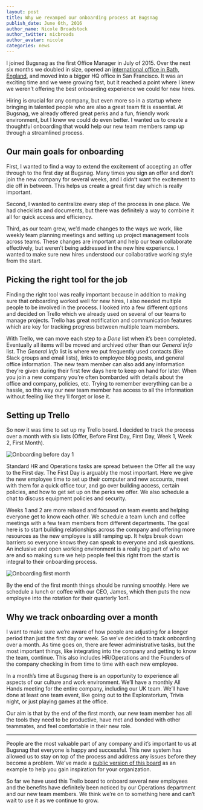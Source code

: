 ```yaml
---
layout: post
title: Why we revamped our onboarding process at Bugsnag   
publish_date: June 6th, 2016
author_name: Nicole Broadstock
author_twitter: nicbroads
author_avatar: nicole
categories: news
---
```


I joined Bugsnag as the first Office Manager in July of 2015. Over the next six months we doubled in size, opened an [international office in Bath, England](https://blog.bugsnag.com/bugsnag-bath-office/), and moved into a bigger HQ office in San Francisco. It was an exciting time and we were growing fast, but it reached a point where I knew we weren’t offering the best onboarding experience we could for new hires.

Hiring is crucial for any company, but even more so in a startup where bringing in talented people who are also a great team fit is essential. At Bugsnag, we already offered great perks and a fun, friendly work environment, but I knew we could do even better. I wanted us to create a thoughtful onboarding that would help our new team members ramp up through a streamlined process.

## Our main goals for onboarding

First, I wanted to find a way to extend the excitement of accepting an offer through to the first day at Bugsnag. Many times you sign an offer and don’t join the new company for several weeks, and I didn’t want the excitement to die off in between. This helps us create a great first day which is really important.

Second, I wanted to centralize every step of the process in one place. We had checklists and documents, but there was definitely a way to combine it all for quick access and efficiency.

Third, as our team grew, we’d made changes to the ways we work, like weekly team planning meetings and setting up project management tools across teams. These changes are important and help our team collaborate effectively, but weren’t being addressed in the new hire experience. I wanted to make sure new hires understood our collaborative working style from the start.

## Picking the right tool for the job

Finding the right tool was really important because in addition to making sure that onboarding worked well for new hires, I also needed multiple people to be involved in the process. I looked into a few different options and decided on Trello which we already used on several of our teams to manage projects. Trello has great notification and communication features which are key for tracking progress between multiple team members.

With Trello, we can move each step to a *Done* list when it’s been completed. Eventually all items will be moved and archived other than our *General Info* list. The *General Info* list is where we put frequently used contacts (like Slack groups and email lists), links to employee blog posts, and general office information. The new team member can also add any information they’re given during their first few days here to keep on hand for later. When you join a new company you’re often bombarded with details about the office and company, policies, etc. Trying to remember everything can be a hassle, so this way our new team member has access to all the information without feeling like they'll forget or lose it.

## Setting up Trello

So now it was time to set up my Trello board. I decided to track the process over a month with six lists (Offer, Before First Day, First Day, Week 1, Week 2, First Month).

![Onboarding before day 1](/img/posts/before-day-one-onboarding.png)

Standard HR and Operations tasks are spread between the Offer all the way to the First day. The First Day is arguably the most important. Here we give the new employee time to set up their computer and new accounts, meet with them for a quick office tour, and go over building access, certain policies, and how to get set up on the perks we offer. We also schedule a chat to discuss equipment policies and security.

Weeks 1 and 2 are more relaxed and focused on team events and helping everyone get to know each other. We schedule a team lunch and coffee meetings with a few team members from different departments. The goal here is to start building relationships across the company and offering more resources as the new employee is still ramping up. It helps break down barriers so everyone knows they can speak to everyone and ask questions. An inclusive and open working environment is a really big part of who we are and so making sure we help people feel this right from the start is integral to their onboarding process.

![Onboarding first month](/img/posts/first-month-onboarding.png)

By the end of the first month things should be running smoothly. Here we schedule a lunch or coffee with our CEO, James, which then puts the new employee into the rotation for their quarterly 1on1.

## Why we track onboarding over a month

I want to make sure we’re aware of how people are adjusting for a longer period than just the first day or week. So we’ve decided to track onboarding over a month. As time goes on, there are fewer administrative tasks, but the most important things, like integrating into the company and getting to know the team, continue. This also includes HR/Operations and the Founders of the company checking in from time to time with each new employee.

In a month’s time at Bugsnag there is an opportunity to experience all aspects of our culture and work environment. We’ll have a monthly All Hands meeting for the entire company, including our UK team. We’ll have done at least one team event, like going out to the Exploratorium, Trivia night, or just playing games at the office.

Our aim is that by the end of the first month, our new team member has all the tools they need to be productive, have met and bonded with other teammates, and feel comfortable in their new role.

---

People are the most valuable part of any company and it’s important to us at Bugsnag that everyone is happy and successful. This new system has allowed us to stay on top of the process and address any issues before they become a problem. We've made a [public version of this board](https://trello.com/b/EeORacnF/bugsnag-onboarding-public) as an example to help you gain inspiration for your organization.

So far we have used this Trello board to onboard several new employees and the benefits have definitely been noticed by our Operations department and our new team members. We think we’re on to something here and can’t wait to use it as we continue to grow.
